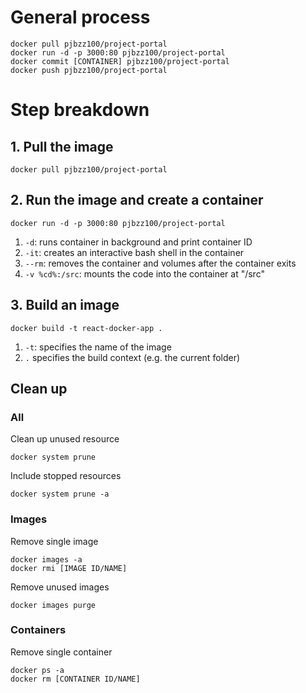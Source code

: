 # General process
```
docker pull pjbzz100/project-portal
docker run -d -p 3000:80 pjbzz100/project-portal
docker commit [CONTAINER] pjbzz100/project-portal
docker push pjbzz100/project-portal
```

# Step breakdown
## 1. Pull the image
```
docker pull pjbzz100/project-portal
```

## 2. Run the image and create a container 
```
docker run -d -p 3000:80 pjbzz100/project-portal
```
1. `-d`: runs container in background and print container ID
2. `-it`: creates an interactive bash shell in the container
3. `--rm`: removes the container and volumes after the container exits
4. `-v %cd%:/src`: mounts the code into the container at "/src"

## 3. Build an image
```
docker build -t react-docker-app .
```
1. `-t`: specifies the name of the image
2. `.` specifies the build context (e.g. the current folder)



## Clean up 
### All
Clean up unused resource
```
docker system prune
```
Include stopped resources
```
docker system prune -a
```

### Images
Remove single image
```
docker images -a
docker rmi [IMAGE ID/NAME]
```
Remove unused images
```
docker images purge
```

### Containers
Remove single container
```
docker ps -a
docker rm [CONTAINER ID/NAME]
```
